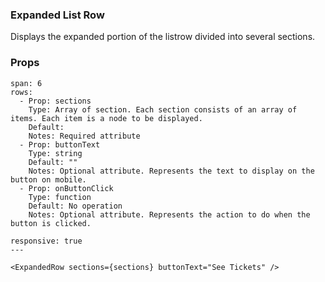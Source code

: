 ### Expanded List Row

Displays the expanded portion of the listrow divided into several sections.

### Props

```table
span: 6
rows:
  - Prop: sections
    Type: Array of section. Each section consists of an array of items. Each item is a node to be displayed.
    Default:
    Notes: Required attribute
  - Prop: buttonText
    Type: string
    Default: ""
    Notes: Optional attribute. Represents the text to display on the button on mobile.
  - Prop: onButtonClick
    Type: function
    Default: No operation
    Notes: Optional attribute. Represents the action to do when the button is clicked.
```

```react
responsive: true
---

<ExpandedRow sections={sections} buttonText="See Tickets" />
```
